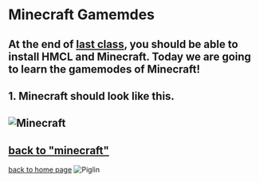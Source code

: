 # Minecraft Gamemdes
## At the end of [last class](https://henrypersonalweb.github/blog/minecraft/installing-minecraft/), you should be able to install HMCL and Minecraft. Today we are going to learn the gamemodes of Minecraft!
## 1. Minecraft should look like this. 
## ![Minecraft](https://henrypersonalweb.github.io/blog/minecraft/gamemodes/minecraft)
## [back to "minecraft"](https://henrypersonalweb.github.io/blog/minecraft/)
[back to home page](https://henrypersonalweb.github.io/home/)
![Piglin](https://henrypersonalweb.github.io/pictures/piglin.gif)